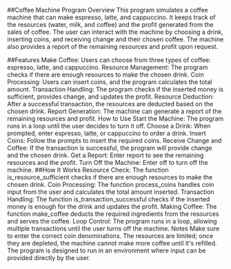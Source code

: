 ##Coffee Machine Program
Overview
This program simulates a coffee machine that can make espresso, latte, and cappuccino. It keeps track of the resources (water, milk, and coffee) and the profit generated from the sales of coffee. The user can interact with the machine by choosing a drink, inserting coins, and receiving change and their chosen coffee. The machine also provides a report of the remaining resources and profit upon request.

##Features
Make Coffee: Users can choose from three types of coffee: espresso, latte, and cappuccino.
Resource Management: The program checks if there are enough resources to make the chosen drink.
Coin Processing: Users can insert coins, and the program calculates the total amount.
Transaction Handling: The program checks if the inserted money is sufficient, provides change, and updates the profit.
Resource Deduction: After a successful transaction, the resources are deducted based on the chosen drink.
Report Generation: The machine can generate a report of the remaining resources and profit.
How to Use
Start the Machine: The program runs in a loop until the user decides to turn it off.
Choose a Drink: When prompted, enter espresso, latte, or cappuccino to order a drink.
Insert Coins: Follow the prompts to insert the required coins.
Receive Change and Coffee: If the transaction is successful, the program will provide change and the chosen drink.
Get a Report: Enter report to see the remaining resources and the profit.
Turn Off the Machine: Enter off to turn off the machine.
##How It Works
Resource Check: The function is_resource_sufficient checks if there are enough resources to make the chosen drink.
Coin Processing: The function process_coins handles coin input from the user and calculates the total amount inserted.
Transaction Handling: The function is_transaction_successful checks if the inserted money is enough for the drink and updates the profit.
Making Coffee: The function make_coffee deducts the required ingredients from the resources and serves the coffee.
Loop Control: The program runs in a loop, allowing multiple transactions until the user turns off the machine.
Notes
Make sure to enter the correct coin denominations.
The resources are limited; once they are depleted, the machine cannot make more coffee until it's refilled.
The program is designed to run in an environment where input can be provided directly by the user.
